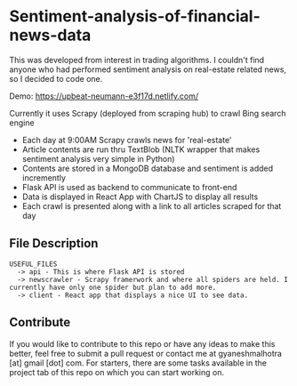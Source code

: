 # Sentiment-analysis-of-financial-news-data
This was developed from interest in trading algorithms. I couldn't find anyone who had performed sentiment analysis on real-estate related news, so I decided to code one.

Demo: https://upbeat-neumann-e3f17d.netlify.com/

Currently it uses Scrapy (deployed from scraping hub) to crawl Bing search engine 
  * Each day at 9:00AM Scrapy crawls news for 'real-estate'
  * Article contents are run thru TextBlob (NLTK wrapper that makes sentiment analysis very simple in Python)
  * Contents are stored in a MongoDB database and sentiment is added incremently
  * Flask API is used as backend to communicate to front-end
  * Data is displayed in React App with ChartJS to display all results
  * Each crawl is presented along with a link to all articles scraped for that day



## File Description 

	USEFUL_FILES
      -> api - This is where Flask API is stored
      -> newscrawler - Scrapy framerwork and where all spiders are held. I currently have only one spider but plan to add more.
      -> client - React app that displays a nice UI to see data.
      
  

## Contribute

If you would like to contribute to this repo or have any ideas to make this better, feel free to submit a pull request or contact me at gyaneshmalhotra [at] gmail [dot] com.
For starters, there are some tasks available in the project tab of this repo on which you can start working on.